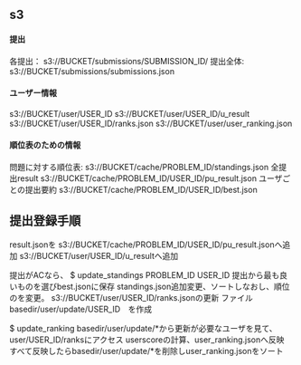 ## s3
#### 提出　
各提出： s3://BUCKET/submissions/SUBMISSION_ID/
提出全体:　s3://BUCKET/submissions/submissions.json

#### ユーザー情報
s3://BUCKET/user/USER_ID
s3://BUCKET/user/USER_ID/u_result
s3://BUCKET/user/USER_ID/ranks.json
s3://BUCKET/user/user_ranking.json
#### 順位表のための情報
問題に対する順位表: s3://BUCKET/cache/PROBLEM_ID/standings.json
全提出result s3://BUCKET/cache/PROBLEM_ID/USER_ID/pu_result.json
ユーザごとの提出要約 s3://BUCKET/cache/PROBLEM_ID/USER_ID/best.json

## 提出登録手順

result.jsonを
s3://BUCKET/cache/PROBLEM_ID/USER_ID/pu_result.jsonへ追加
s3://BUCKET/user/USER_ID/u_resultへ追加

提出がACなら、
$ update_standings PROBLEM_ID USER_ID
提出から最も良いものを選びbest.jsonに保存
standings.json追加変更、ソートしなおし、順位のを変更。
s3://BUCKET/user/USER_ID/ranks.jsonの更新
ファイル　basedir/user/update/USER_ID　を作成

$ update_ranking
basedir/user/update/*から更新が必要なユーザを見て、user/USER_ID/ranksにアクセス
userscoreの計算、user_ranking.jsonへ反映
すべて反映したらbasedir/user/update/*を削除しuser_ranking.jsonをソート